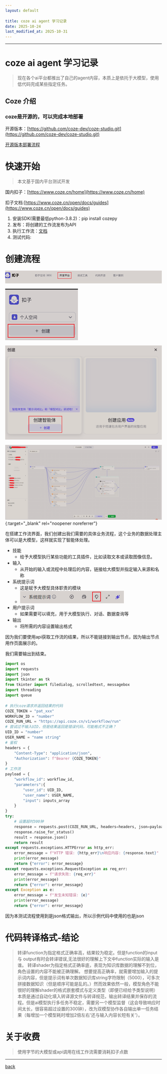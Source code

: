 ```yaml
---
layout: default

title: coze ai agent 学习记录
date: 2025-10-24
last_modified_at: 2025-10-31
---
```


***

# coze ai agent 学习记录

>现在各个ai平台都推出了自己的agent内容，本质上是依托于大模型，使用低代码完成某些指定任务。

## Coze 介绍

### coze是开源的，可以完成本地部署
开源版本：[https://github.com/coze-dev/coze-studio.git](https://github.com/coze-dev/coze-studio.git)


[开源版本部署流程](https://github.com/coze-dev/coze-studio/wiki/2.-%E5%BF%AB%E9%80%9F%E5%BC%80%E5%A7%8B)

# 快速开始
>本文基于国内平台测试开发

国内扣子：[https://www.coze.cn/home](https://www.coze.cn/home)


扣子文档:[https://www.coze.cn/open/docs/guides](https://www.coze.cn/open/docs/guides)

1. 安装SDK(需要最低python-3.8.2)：pip install cozepy
2. 发布：将创建的工作流发布为API
3. 执行工作流：[文档](https://www.coze.cn/open/docs/developer_guides/workflow_run)
4. 测试代码:


# 创建流程

![Octocat](../../assets/img/coze_ai_agent/work_01.png)

![Octocat](../../assets/img/coze_ai_agent/work_02.png)

![Octocat](../../assets/img/coze_ai_agent/work_03.png)

[![Octocat](../../assets/img/coze_ai_agent/work_04.png)](../../assets/img/coze_ai_agent/work_04.png){:target="_blank" rel="noopener noreferrer"}

在搭建工作流界面，我们创建出我们需要的具体业务流程，这个业务的数据处理主体可以是大模型，这样就实现了智能体处理。

- 技能
    - 给予大模型执行某些功能的工具插件，比如读取文本或读取图像信息。
- 输入
    - 从开始的输入或流程中处理后的内容，链接给大模型并指定输入来源和名称
- 系统提示词
    - 这是赋予大模型具体职责的模块
    - ![Octocat](../../assets/img/coze_ai_agent/work_05.png)
- 用户提示词
    - 如果需要可以填充，用于大模型执行、对话、数据查询等
- 输出 
    - 将所需的内容设置输出格式

因为我们要使用api获取工作流的结果，所以不能链接到输出节点，因为输出节点用作页面展示的。


我们需要输出到结束。

```python
import os
import requests
import json
import tkinter as tk
from tkinter import filedialog, scrolledtext, messagebox
import threading
import queue

# 执行coze请求并返回结果的代码
COZE_TOKEN = "pat_xxx"
WORKFLOW_ID = "number"
COZE_RUN_URL = "https://api.coze.cn/v1/workflow/run"
# 尝试过不输入UID，但是结果返回是错误代码，可能格式不正确？
UID_ID = "number"
USER_NAME = "name string"
# 鉴权
headers = {
    "Content-Type": "application/json",
    "Authorization": f"Bearer {COZE_TOKEN}"
}
# 工作流
payload = {
    "workflow_id": workflow_id,
    "parameters":{
        "user_id": UID_ID,
        "user_name": USER_NAME,
        "input": inputs_array
    }
}
try:
    # 设置超时300钟
    response = requests.post(COZE_RUN_URL, headers=headers, json=payload, timeout=300)
    response.raise_for_status() 
    result = response.json() 
    return result
except requests.exceptions.HTTPError as http_err:
    error_message = f"HTTP 错误: {http_err}\n响应内容: {response.text}"
    print(error_message)
    return {"error": error_message}
except requests.exceptions.RequestException as req_err:
    error_message = f"请求失败: {req_err}"
    print(error_message)
    return {"error": error_message}
except Exception as e:
    error_message = f"发生未知错误: {e}"
    print(error_message)
    return {"error": error_message}

```

因为本测试流程使用到是json格式输出，所以示例代码中使用的也是json

# 代码转译格式-结论
>转译function为指定格式正确率高，结果较为稳定。但是function的input 与 output有时会转译错误,无法很好的理解上下文中function实际的输入是谁。
转译shader为指定格式正确率底，表现为知识库数据的理解不到位，角色设置的内容不能被正确理解。
>想要提高正确率，就需要增加输入的提示词内容，但是提示词有单次数据知识库string字符限制（5000），可多次拼接数据知识（但是顺序可能是乱的。）然而效果依然一般，模型角色不能很好的理解shader的格式嵌套模式与定义类型（即便已经给予类型说明）
>本质是通过自动化填入转译源文件与转译规范，输出转译结果并保存的流程。但是ai模型执行多任务不稳定，需要另一个模型监督（这会导致响应时间太长，很容易超过设置的300钟），改为双模型协作各自输出单一任务结果（每增加一个模型耗时增加2倍左右'还与输入内容长短有关'）。

# 关于收费
>使用字节的大模型或api调用在线工作流需要消耗扣子点数

***

[back](../../coding-page.html)